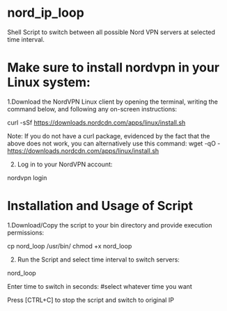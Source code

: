 # nord_ip_loop
Shell Script to switch between all possible Nord VPN servers at selected time interval.

# Make sure to install nordvpn in your Linux system:

1.Download the NordVPN Linux client by opening the terminal, writing the command below, and following any on-screen instructions:

curl -sSf https://downloads.nordcdn.com/apps/linux/install.sh

Note: If you do not have a curl package, evidenced by the fact that the above does not work, you can alternatively use this command:
wget -qO - https://downloads.nordcdn.com/apps/linux/install.sh

2. Log in to your NordVPN account:

nordvpn login


# Installation and Usage of Script

1.Download/Copy the script to your bin directory and provide execution permissions:

cp nord_loop /usr/bin/ 
chmod +x nord_loop

2. Run the Script and select time interval to switch servers:

nord_loop

Enter time to switch in seconds: #select whatever time you want

Press [CTRL+C] to stop the script and switch to original IP

